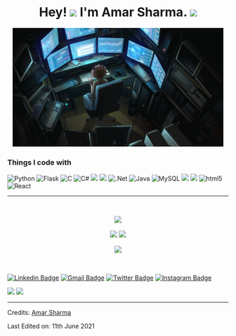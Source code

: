 <h1 align="center"> Hey! <img src="https://media.giphy.com/media/hvRJCLFzcasrR4ia7z/giphy.gif" width="25px"> I'm Amar Sharma. <img src="https://emojis.slackmojis.com/emojis/images/1531849430/4246/blob-sunglasses.gif?1531849430" width="30"/></h1>

<p align="center">
   <img src="https://github.com/amarsharma441/amarsharma441/blob/main/EgUx.gif" />
</p>

<h3>Things I code with</h3>

<p>
   <!--https://simpleicons.org/-->
  <img alt="Python" src="https://img.shields.io/badge/-Python-13aa52?style=flat-square&logo=python&logoColor=white" />
  <img alt="Flask" src="https://img.shields.io/badge/-Flask-45b8d8?style=flat-square&logo=flask&logoColor=white" />
  <img alt="C" src="https://img.shields.io/badge/-C-430098?style=flat-square&logo=c&logoColor=white" />
  <img alt="C#" src="https://img.shields.io/badge/-C Sharp-43853d?style=flat-square&logo=C-Sharp&logoColor=white" />
  <img src="https://img.shields.io/badge/-Visual%20Studio%20Code-23A9F2?style=flat-square&logo=Visual%20Studio%20Code&logoColor=white"/>
   <img src="https://img.shields.io/badge/-Visual%20Studio-23A9F2?style=flat-square&logo=Visual%20Studio&logoColor=white"/>
  <img alt=".Net" src="https://img.shields.io/badge/-.Net-43853d?style=flat-square&logo=.net&logoColor=white" />
  <img alt="Java" src="https://img.shields.io/badge/-Java-13aa52?style=flat-square&logo=java&logoColor=white" />
  <img alt="MySQL" src="https://img.shields.io/badge/-MySql-45b8d8?style=flat-square&logo=mysql&logoColor=white" />
  <img src="https://img.shields.io/badge/-Github-181717?style=flat-square&logo=GitHub&logoColor=white"/>
  <img src="https://img.shields.io/badge/-Git-F44D27?style=flat-square&logo=Git&logoColor=white"/>
  <img alt="html5" src="https://img.shields.io/badge/-HTML5-E34F26?style=flat-square&logo=html5&logoColor=white" />
  <img alt="React" src="https://img.shields.io/badge/-React-43853d?style=flat-square&logo=react&logoColor=white" />
</p>

-----

<!--<summary><b>:gear: &nbsp;GitHub Statistics</b></summary>-->
<br/>
<p align="center">
  <img height="137px" src="https://github-readme-streak-stats.herokuapp.com/?user=amarsharma441&hide_border=true&theme=nightowl" />
</p>

<p align="center">
  <img height="137px" src="https://pri-repo-stats.vercel.app/api/?username=amarsharma441&hide_title=true&hide_border=true&show_icons=true&include_all_commits=true&count_private=true&line_height=21&theme=nightowl" />
  <img height="137px" src="https://pri-repo-stats.vercel.app/api/top-langs/?username=amarsharma441&hide=css&hide_title=true&hide_border=true&layout=compact&langs_count=10&theme=nightowl" />
</p>

<div align = "center">
  <img align="center" src= "https://github-profile-trophy.vercel.app/?username=amarsharma441&theme=dracula&rank=S,AAA,AA,B,C,A&margin-w=10" />
</div>

<br/>
<br/>

[![Linkedin Badge](https://img.shields.io/badge/LinkedIn-blue?style=flat&logo=linkedin&labelColor=blue&link=https://www.linkedin.com/in/amarsharma441/)](https://www.linkedin.com/in/amarsharma441/)
[![Gmail Badge](https://img.shields.io/badge/Gmail-red?style=flat-square&logo=Gmail&logoColor=white&link=mailto:manumanoj0010@gmail.com)](mailto:amarsharma441@gmail.com) 
[![Twitter Badge](https://img.shields.io/badge/-Twitter-1ca0f1?style=flat&labelColor=1ca0f1&logo=twitter&logoColor=white&link=https://twitter.com/Amar_Sharma441)](https://twitter.com/Amar_Sharma441) 
[![Instagram Badge](https://img.shields.io/badge/-Instagram-E4405F?style=flat&logo=instagram&logoColor=white&link=https://instagram.com/amar_5harma/)](https://instagram.com/amar_5harma)
<!--[![Website Badge](https://img.shields.io/badge/-Website-47CCCC?style=flat&logo=Google-Chrome&logoColor=white&link=https://manumanoj.me)](https://manumanoj.me)-->
<!--[![Facebook Badge](https://img.shields.io/badge/-Facebook-1877f2?style=flat&logo=facebook&logoColor=white&link=https://facebook.com/amarsharma441)](https://facebook.com/amarsharma441)-->




<p align="left">
<img src="https://komarev.com/ghpvc/?username=amarsharma441&style=plastic&label=Views"><img>
<img src="https://badges.pufler.dev/visits/amarsharma441/amarsharma441?color=black&logo=github" />
</p>

-----
Credits: [Amar Sharma](https://www.linkedin.com/in/amarsharma441/)

Last Edited on: 11th June 2021
